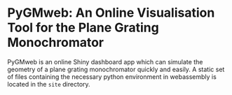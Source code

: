 # PyGMweb: An Online Visualisation Tool for the Plane Grating Monochromator

PyGMweb is an online Shiny dashboard app which can simulate the geometry of a plane grating monochromator quickly and easily.
A static set of files containing the necessary python environment in webassembly is located in the `site` directory.
